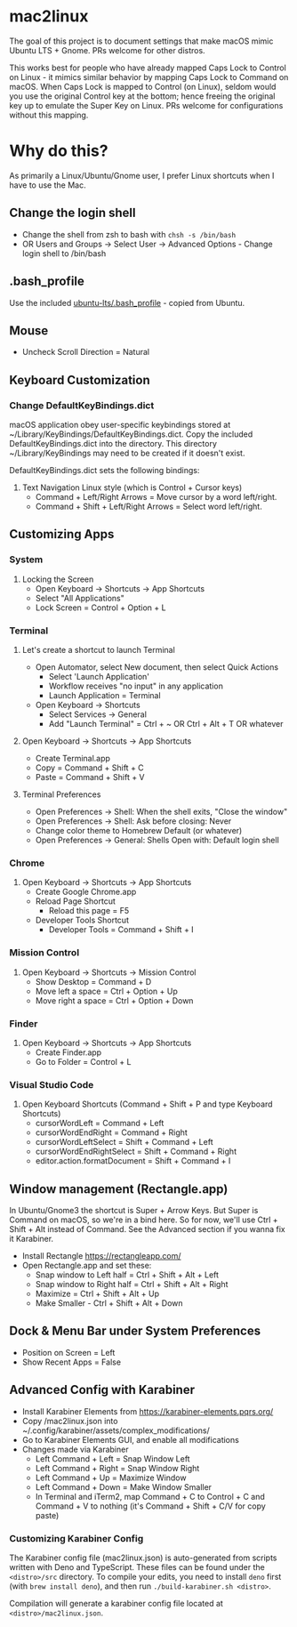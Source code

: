 # mac2linux

The goal of this project is to document settings that make macOS mimic Ubuntu LTS + Gnome. PRs welcome for other distros.

This works best for people who have already mapped Caps Lock to Control on Linux - it mimics similar behavior by mapping Caps Lock to Command on macOS.
When Caps Lock is mapped to Control (on Linux), seldom would you use the original Control key at the bottom; hence freeing the original key up to emulate the Super Key on Linux.
PRs welcome for configurations without this mapping.

# Why do this?

As primarily a Linux/Ubuntu/Gnome user, I prefer Linux shortcuts when I have to use the Mac.

## Change the login shell

- Change the shell from zsh to bash with `chsh -s /bin/bash`
- OR Users and Groups -> Select User -> Advanced Options - Change login shell to /bin/bash

## .bash_profile

Use the included [ubuntu-lts/.bash_profile](ubuntu-lts/.bash_profile) - copied from Ubuntu.

## Mouse

- Uncheck Scroll Direction = Natural

## Keyboard Customization

### Change DefaultKeyBindings.dict

macOS application obey user-specific keybindings stored at ~/Library/KeyBindings/DefaultKeyBindings.dict.
Copy the included DefaultKeyBindings.dict into the directory. This directory ~/Library/KeyBindings may need to be created if it doesn't exist.

DefaultKeyBindings.dict sets the following bindings:

1. Text Navigation Linux style (which is Control + Cursor keys)
   - Command + Left/Right Arrows = Move cursor by a word left/right.
   - Command + Shift + Left/Right Arrows = Select word left/right.

## Customizing Apps

### System

1. Locking the Screen
   - Open Keyboard -> Shortcuts -> App Shortcuts
   - Select "All Applications"
   - Lock Screen = Control + Option + L

### Terminal

1. Let's create a shortcut to launch Terminal

   - Open Automator, select New document, then select Quick Actions
     - Select 'Launch Application'
     - Workflow receives "no input" in any application
     - Launch Application = Terminal
   - Open Keyboard -> Shortcuts
     - Select Services -> General
     - Add "Launch Terminal" = Ctrl + ~ OR Ctrl + Alt + T OR whatever

2. Open Keyboard -> Shortcuts -> App Shortcuts

   - Create Terminal.app
   - Copy = Command + Shift + C
   - Paste = Command + Shift + V

3. Terminal Preferences
   - Open Preferences -> Shell: When the shell exits, "Close the window"
   - Open Preferences -> Shell: Ask before closing: Never
   - Change color theme to Homebrew Default (or whatever)
   - Open Preferences -> General: Shells Open with: Default login shell

### Chrome

1. Open Keyboard -> Shortcuts -> App Shortcuts
   - Create Google Chrome.app
   - Reload Page Shortcut
     - Reload this page = F5
   - Developer Tools Shortcut
     - Developer Tools = Command + Shift + I

### Mission Control

1. Open Keyboard -> Shortcuts -> Mission Control
   - Show Desktop = Command + D
   - Move left a space = Ctrl + Option + Up
   - Move right a space = Ctrl + Option + Down

### Finder

1. Open Keyboard -> Shortcuts -> App Shortcuts
   - Create Finder.app
   - Go to Folder = Control + L

### Visual Studio Code

1. Open Keyboard Shortcuts (Command + Shift + P and type Keyboard Shortcuts)
   - cursorWordLeft = Command + Left
   - cursorWordEndRight = Command + Right
   - cursorWordLeftSelect = Shift + Command + Left
   - cursorWordEndRightSelect = Shift + Command + Right
   - editor.action.formatDocument = Shift + Command + I

## Window management (Rectangle.app)

In Ubuntu/Gnome3 the shortcut is Super + Arrow Keys. But Super is Command on macOS, so we're in a bind here.
So for now, we'll use Ctrl + Shift + Alt instead of Command. See the Advanced section if you wanna fix it Karabiner.

- Install Rectangle https://rectangleapp.com/
- Open Rectangle.app and set these:
  - Snap window to Left half = Ctrl + Shift + Alt + Left
  - Snap window to Right half = Ctrl + Shift + Alt + Right
  - Maximize = Ctrl + Shift + Alt + Up
  - Make Smaller - Ctrl + Shift + Alt + Down

## Dock & Menu Bar under System Preferences

- Position on Screen = Left
- Show Recent Apps = False

## Advanced Config with Karabiner

- Install Karabiner Elements from https://karabiner-elements.pqrs.org/
- Copy <distro>/mac2linux.json into ~/.config/karabiner/assets/complex_modifications/
- Go to Karabiner Elements GUI, and enable all modifications
- Changes made via Karabiner
  - Left Command + Left = Snap Window Left
  - Left Command + Right = Snap Window Right
  - Left Command + Up = Maximize Window
  - Left Command + Down = Make Window Smaller
  - In Terminal and iTerm2, map Command + C to Control + C and Command + V to nothing (it's Command + Shift + C/V for copy paste)

### Customizing Karabiner Config

The Karabiner config file (mac2linux.json) is auto-generated from scripts written with Deno and TypeScript. These files can be found under the `<distro>/src` directory.
To compile your edits, you need to install `deno` first (with `brew install deno`), and then run `./build-karabiner.sh <distro>`.

Compilation will generate a karabiner config file located at `<distro>/mac2linux.json`.

